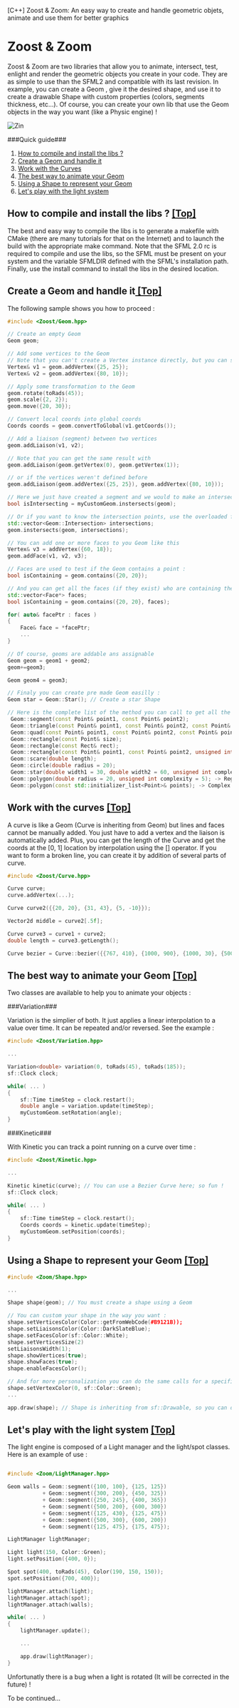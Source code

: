 [C++] Zoost & Zoom: An easy way to create and handle geometric objets, animate and use them for better graphics 


# Zoost & Zoom

Zoost & Zoom are two libraries that allow you to animate, intersect, test, enlight and render the geometric objects you create in your code. They are as simple to use than the SFML2 and compatible with its last revision.
In example, you can create a Geom , give it the desired shape, and use it to create a drawable Shape with custom properties (colors, segments thickness, etc...).
Of course, you can create your own lib that use the Geom objects in the way you want (like a Physic engine) !

![Zin](http://uppix.net/1/d/f/de6652b31c9e7133cdd84c8aacd6d.png)

###Quick guide###

1. [How to compile and install the libs ?](#howto)
2. [Create a Geom and handle it](#geom)
3. [Work with the Curves](#curve)
4. [The best way to animate your Geom](#animation)
5. [Using a Shape to represent your Geom](#shape)
6. [Let's play with the light system](#light)


## <a name="howto" />How to compile and install the libs ? [ [Top] ](#top)

The best and easy way to compile the libs is to generate a makefile with CMake (there are many tutorials for that on the Internet) and to launch the build with the appropriate make command. Note that the SFML 2.0 rc is required to compile and use the libs, so the SFML must be present on your system and the variable SFMLDIR defined with the SFML's installation path.
Finally, use the install command to install the libs in the desired location.

## <a name="geom" />Create a Geom and handle it[ [Top] ](#top)

The following sample shows you how to proceed :

```cpp
#include <Zoost/Geom.hpp>

// Create an empty Geom
Geom geom; 

// Add some vertices to the Geom
// Note that you can't create a Vertex instance directly, but you can store its reference (returned by the addVertex method) for a later use
Vertex& v1 = geom.addVertex({25, 25});
Vertex& v2 = geom.addVertex({80, 10});

// Apply some transformation to the Geom
geom.rotate(toRads(45));
geom.scale({2, 2});
geom.move({20, 30});

// Convert local coords into global coords
Coords coords = geom.convertToGlobal(v1.getCoords());

// Add a liaison (segment) between two vertices
geom.addLiaison(v1, v2);

// Note that you can get the same result with
geom.addLiaison(geom.getVertex(0), geom.getVertex(1));

// or if the vertices weren't defined before
geom.addLiaison(geom.addVertex({25, 25}), geom.addVertex({80, 10}));

// Here we just have created a segment and we would to make an intersection test with another geom. Just do like that
bool isIntersecting = myCustomGeom.instersects(geom);

// Or if you want to know the intersection points, use the overloaded function :
std::vector<Geom::Intersection> intersections;
geom.instersects(geom, intersections);

// You can add one or more faces to you Geom like this
Vertex& v3 = addVertex({60, 18});
geom.addFace(v1, v2, v3);

// Faces are used to test if the Geom contains a point :
bool isContaining = geom.contains({20, 20});

// And you can get all the faces (if they exist) who are containing the point like that :
std::vector<Face*> faces;
bool isContaining = geom.contains({20, 20}, faces);

for( auto& facePtr : faces )
{
    Face& face = *facePtr;
    ...
}

// Of course, geoms are addable ans assignable
Geom geom = geom1 + geom2;
geom+=geom3;

Geom geom4 = geom3;

// Finaly you can create pre made Geom easilly :
Geom star = Geom::Star(); // Create a star Shape

// Here is the complete list of the method you can call to get all the pre made Geom :
 Geom::segment(const Point& point1, const Point& point2);
 Geom::triangle(const Point& point1, const Point& point2, const Point& point3);
 Geom::quad(const Point& point1, const Point& point2, const Point& point3, const Point& point4);
 Geom::rectangle(const Point& size);
 Geom::rectangle(const Rect& rect);
 Geom::rectangle(const Point& point1, const Point& point2, unsigned int width);
 Geom::scare(double length);
 Geom::circle(double radius = 20);
 Geom::star(double width1 = 30, double width2 = 60, unsigned int complexity = 5);
 Geom::polygon(double radius = 20, unsigned int complexity = 5); -> Regular polygon
 Geom::polygon(const std::initializer_list<Point>& points); -> Complex polygon (convex & concav)

```

## <a name="curve" />Work with the curves [ [Top] ](#top)

A curve is like a Geom (Curve is inheriting from Geom) but lines and faces cannot be manually added.
You just have to add a vertex and the liaison is automatically added. Plus, you can get the length of the Curve and get the coords at the [0, 1] location by interpolation using the [] operator. If you want to form a broken line, you can create it by addition of several parts of curve.

```cpp
#include <Zoost/Curve.hpp>

Curve curve;
curve.addVertex(...);

Curve curve2({{20, 20}, {31, 43}, {5, -10}});

Vector2d middle = curve2[.5f];

Curve curve3 = curve1 + curve2;
double length = curve3.getLength();

Curve bezier = Curve::bezier({{767, 410}, {1000, 900}, {1000, 30}, {500, 30}, {1, 30}, {50, 560}, {169, 410}}); // This coords are the control points of the Bezier curve

```

## <a name="animation" />The best way to animate your Geom [ [Top] ](#top)

Two classes are available to help you to animate your objects :

###Variation###

Variation is the simplier of both. It just applies a linear interpolation to a value over time. It can be repeated and/or reversed.
See the example :

```cpp
#include <Zoost/Variation.hpp>

...

Variation<double> variation(0, toRads(45), toRads(185));
sf::Clock clock;

while( ... )
{
    sf::Time timeStep = clock.restart();
    double angle = variation.update(timeStep);
    myCustomGeom.setRotation(angle);
}

```

###Kinetic###

With Kinetic you can track a point running on a curve over time :

```cpp
#include <Zoost/Kinetic.hpp>

...

Kinetic kinetic(curve); // You can use a Bezier Curve here; so fun !
sf::Clock clock;

while( ... )
{
    sf::Time timeStep = clock.restart();
    Coords coords = kinetic.update(timeStep);
    myCustomGeom.setPosition(coords);
}

```

## <a name="shape" />Using a Shape to represent your Geom [ [Top] ](#top)

```cpp
#include <Zoom/Shape.hpp>

...

Shape shape(geom); // You must create a shape using a Geom

// You can custom your shape in the way you want :
shape.setVerticesColor(Color::getFromWebCode(#B9121B));
shape.setLiaisonsColor(Color::DarkSlateBlue);
shape.setFacesColor(sf::Color::White);
shape.setVerticesSize(2)
setLiaisonsWidth(1);
shape.showVertices(true);
shape.showFaces(true);
shape.enableFacesColor();

// And for more personalization you can do the same calls for a specific item (Vertex/Liaison/Face) :
shape.setVertexColor(0, sf::Color::Green);
...

app.draw(shape); // Shape is inheriting from sf::Drawable, so you can draw it directly in a sf::RenderTarget

```

## <a name="light" />Let's play with the light system [ [Top] ](#top)

The light engine is composed of a Light manager and the light/spot classes.
Here is an example of use :

```cpp

#include <Zoom/LightManager.hpp>

Geom walls = Geom::segment({100, 100}, {125, 125})
           + Geom::segment({300, 200}, {450, 325})
           + Geom::segment({250, 245}, {400, 365})
           + Geom::segment({500, 200}, {600, 300})
           + Geom::segment({125, 430}, {125, 475})
           + Geom::segment({500, 300}, {600, 200})
           + Geom::segment({125, 475}, {175, 475});

LightManager lightManager;

Light light(150, Color::Green);
light.setPosition({400, 0});

Spot spot(400, toRads(45), Color(190, 150, 150));
spot.setPosition({700, 400});

lightManager.attach(light);
lightManager.attach(spot);
lightManager.attach(walls);

while( ... )
{
    lightManager.update();

    ...

    app.draw(lightManager);
}

```

Unfortunatly there is a bug when a light is rotated (It will be corrected in the future) !

To be continued...